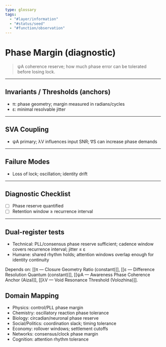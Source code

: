 ```yaml
---
type: glossary
tags:
  - "#layer/information"
  - "#status/seed"
  - "#function/observation"
---
```


# Phase Margin (diagnostic)

> ψA coherence reserve; how much phase error can be tolerated before losing lock.

---

## Invariants / Thresholds (anchors)

- π: phase geometry; margin measured in radians/cycles
- ε: minimal resolvable jitter

---

## SVA Coupling

- ψA primary; λV influences input SNR; ∇S can increase phase demands

---

## Failure Modes

- Loss of lock; oscillation; identity drift

---

## Diagnostic Checklist

- [ ] Phase reserve quantified
- [ ] Retention window ≥ recurrence interval

---

## Dual‑register tests

- Technical: PLL/consensus phase reserve sufficient; cadence window covers recurrence interval; jitter ≤ ε
- Humane: shared rhythm holds; attention windows overlap enough for identity continuity

Depends on: [[π — Closure Geometry Ratio (constant)]], [[ε — Difference Resolution Quantum (constant)]], [[ψA — Awareness Phase Coherence Anchor (Aiza)]], [[λV — Void Resonance Threshold (Volozhina)]].

## Domain Mapping

- Physics: control/PLL phase margin
- Chemistry: oscillatory reaction phase tolerance
- Biology: circadian/neuronal phase reserve
- Social/Politics: coordination slack; timing tolerance
- Economy: rollover windows; settlement cutoffs
- Networks: consensus/clock phase margin
- Cognition: attention rhythm tolerance


